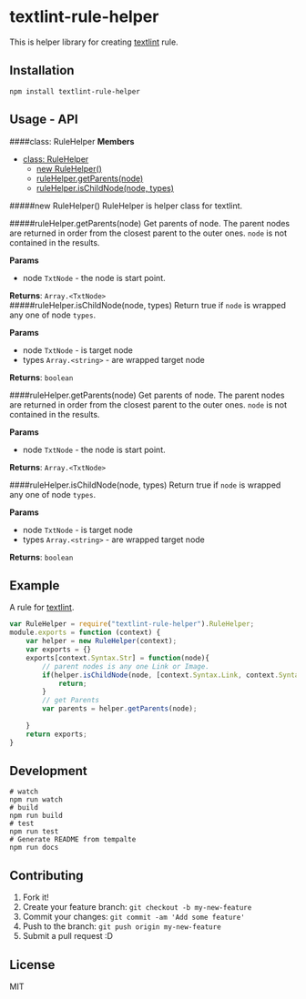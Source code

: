 # textlint-rule-helper

This is helper library for creating [textlint](https://github.com/azu/textlint "textlint") rule.

## Installation

```
npm install textlint-rule-helper
```

## Usage - API


  <a name="RuleHelper"></a>
####class: RuleHelper
**Members**

* [class: RuleHelper](#RuleHelper)
  * [new RuleHelper()](#new_RuleHelper)
  * [ruleHelper.getParents(node)](#RuleHelper#getParents)
  * [ruleHelper.isChildNode(node, types)](#RuleHelper#isChildNode)

<a name="new_RuleHelper"></a>
#####new RuleHelper()
RuleHelper is helper class for textlint.

<a name="RuleHelper#getParents"></a>
#####ruleHelper.getParents(node)
Get parents of node.
The parent nodes are returned in order from the closest parent to the outer ones.
`node` is not contained in the results.

**Params**

- node `TxtNode` - the node is start point.  

**Returns**: `Array.<TxtNode>`  
<a name="RuleHelper#isChildNode"></a>
#####ruleHelper.isChildNode(node, types)
Return true if `node` is wrapped any one of node `types`.

**Params**

- node `TxtNode` - is target node  
- types `Array.<string>` - are wrapped target node  

**Returns**: `boolean`  

  <a name="RuleHelper#getParents"></a>
####ruleHelper.getParents(node)
Get parents of node.
The parent nodes are returned in order from the closest parent to the outer ones.
`node` is not contained in the results.

**Params**

- node `TxtNode` - the node is start point.  

**Returns**: `Array.<TxtNode>`  

  <a name="RuleHelper#isChildNode"></a>
####ruleHelper.isChildNode(node, types)
Return true if `node` is wrapped any one of node `types`.

**Params**

- node `TxtNode` - is target node  
- types `Array.<string>` - are wrapped target node  

**Returns**: `boolean`  



## Example

A rule for [textlint](https://github.com/azu/textlint "textlint").

```js
var RuleHelper = require("textlint-rule-helper").RuleHelper;
module.exports = function (context) {
    var helper = new RuleHelper(context);
    var exports = {}
    exports[context.Syntax.Str] = function(node){
        // parent nodes is any one Link or Image.
        if(helper.isChildNode(node, [context.Syntax.Link, context.Syntax.Image]){
            return;
        }
        // get Parents
        var parents = helper.getParents(node);
        
    }
    return exports;
}
```

## Development

```
# watch
npm run watch
# build
npm run build
# test
npm run test
# Generate README from tempalte
npm run docs
```

## Contributing

1. Fork it!
2. Create your feature branch: `git checkout -b my-new-feature`
3. Commit your changes: `git commit -am 'Add some feature'`
4. Push to the branch: `git push origin my-new-feature`
5. Submit a pull request :D

## License

MIT
